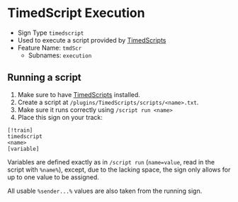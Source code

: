 # **TimedScript Execution**

- Sign Type `timedscript`
- Used to execute a script provided by [TimedScripts](https://www.spigotmc.org/resources/timed-scripts.28121)
- Feature Name: `tmdScr`
    - Subnames: `execution`

## Running a script

1. Make sure to have [TimedScripts](https://www.spigotmc.org/resources/timed-scripts.28121) installed.
2. Create a script at `/plugins/TimedScripts/scripts/<name>.txt`.
3. Make sure it runs correctly using `/script run <name>`
4. Place this sign on your track:

```
[!train]
timedscript
<name>
[variable]
```

Variables are defined exactly as in `/script run` (`name=value`, read in the script with `%name%`), except, due to the
lacking space, the sign only allows for up to one value to be assigned.

All usable `%sender...%` values are also taken from the running sign.